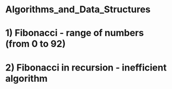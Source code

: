 # Algorithms_and_Data_Structures
# 1) Fibonacci - range of numbers (from 0 to 92)
# 2) Fibonacci in recursion - inefficient algorithm
